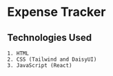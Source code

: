 # Expense Tracker 

## Technologies Used 
    1. HTML
    2. CSS (Tailwind and DaisyUI)
    3. JavaScript (React)

